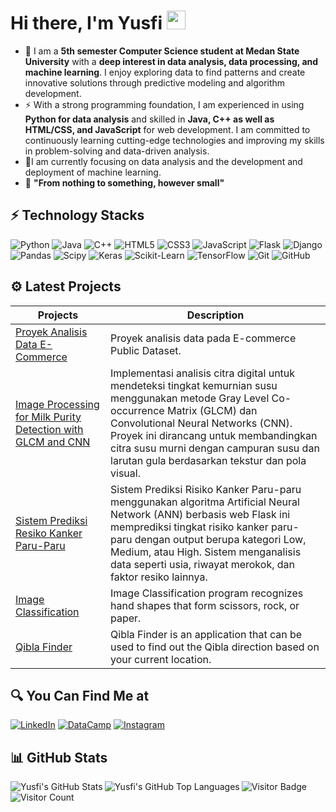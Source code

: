 # Hi there, I'm Yusfi <img src="https://github.com/TheDudeThatCode/TheDudeThatCode/blob/master/Assets/Hi.gif" width="30px">

- 👀 I am a **5th semester Computer Science student at Medan State University** with a **deep interest in data analysis, data processing, and machine learning**. I enjoy exploring data to find patterns and create innovative solutions through predictive modeling and algorithm development.
- ⚡ With a strong programming foundation, I am experienced in using **Python for data analysis** and skilled in **Java, C++ as well as HTML/CSS, and JavaScript** for web development. I am committed to continuously learning cutting-edge technologies and improving my skills in problem-solving and data-driven analysis.
- 🔭I am currently focusing on data analysis and the development and deployment of machine learning.
- 🌱 **"From nothing to something, however small"**

## ⚡ Technology Stacks

![Python](https://img.shields.io/badge/python-3670A0?style=flat-square&logo=python&logoColor=ffdd54)
![Java](https://img.shields.io/badge/java-%23ED8B00.svg?style=flat-square&logo=openjdk&logoColor=white)
![C++](https://img.shields.io/badge/c++-%2300599C.svg?style=flat-square&logo=c%2B%2B&logoColor=white)
![HTML5](https://img.shields.io/badge/html5-%23E34F26.svg?style=flat-square&logo=html5&logoColor=white)
![CSS3](https://img.shields.io/badge/css3-%231572B6.svg?style=flat-square&logo=css3&logoColor=white)
![JavaScript](https://img.shields.io/badge/javascript-%23323330.svg?style=flat-square&logo=javascript&logoColor=%23F7DF1E)
![Flask](https://img.shields.io/badge/flask-%23000.svg?style=flat-square&logo=flask&logoColor=white)
![Django](https://img.shields.io/badge/django-%23092E20.svg?style=flat-squaree&logo=django&logoColor=white)
![Pandas](https://img.shields.io/badge/-Pandas-purple?style=flat-square&logo=Pandas)
![Scipy](https://img.shields.io/badge/SciPy-%230C55A5.svg?style=flat-square&logo=scipy&logoColor=%white)
![Keras](https://img.shields.io/badge/-Keras-red?style=flat-square&logo=Keras)
![Scikit-Learn](https://img.shields.io/badge/scikit--learn-%23F7931E.svg?style=flat-square&logo=scikit-learn&logoColor=white)
![TensorFlow](https://img.shields.io/badge/TensorFlow-%23FF6F00.svg?style=flat-square&logo=TensorFlow&logoColor=white)
![Git](https://img.shields.io/badge/-Git-black?style=flat-square&logo=git)
![GitHub](https://img.shields.io/badge/-GitHub-181717?style=flat-square&logo=github)

## ⚙ Latest Projects

| Projects                                                                                                                                                  | Description                                                                                                                                                                                                                                                                                                         |
| --------------------------------------------------------------------------------------------------------------------------------------------------------- | ------------------------------------------------------------------------------------------------------------------------------------------------------------------------------------------------------------------------------------------------------------------------------------------------------------------- |
| [Proyek Analisis Data E-Commerce](https://github.com/Ysfii-Dev/Proyek-Analisis-Data-E-Commerce)                                                           | Proyek analisis data pada E-commerce Public Dataset.                                                                                                                                                                                                                                                                |
| [Image Processing for Milk Purity Detection with GLCM and CNN](https://github.com/Ysfii-Dev/Image-Processing-for-Milk-Purity-Detection-with-GLCM-and-CNN) | Implementasi analisis citra digital untuk mendeteksi tingkat kemurnian susu menggunakan metode Gray Level Co-occurrence Matrix (GLCM) dan Convolutional Neural Networks (CNN). Proyek ini dirancang untuk membandingkan citra susu murni dengan campuran susu dan larutan gula berdasarkan tekstur dan pola visual. |
| [Sistem Prediksi Resiko Kanker Paru-Paru](https://github.com/Ysfii-Dev/Sistem-Prediksi-Resiko-Kanker-ParuParu)                                            | Sistem Prediksi Risiko Kanker Paru-paru menggunakan algoritma Artificial Neural Network (ANN) berbasis web Flask ini memprediksi tingkat risiko kanker paru-paru dengan output berupa kategori Low, Medium, atau High. Sistem menganalisis data seperti usia, riwayat merokok, dan faktor resiko lainnya.           |
| [Image Classification](https://github.com/Ysfii-Dev/Image-Classification)                                                                                 | Image Classification program recognizes hand shapes that form scissors, rock, or paper.                                                                                                                                                                                                                             |
| [Qibla Finder](https://github.com/Ysfii-Dev/qibla-finder)                                                                                                 | Qibla Finder is an application that can be used to find out the Qibla direction based on your current location.                                                                                                                                                                                                     |

## 🔍 You Can Find Me at

<p>
  <a href="https://www.linkedin.com/in/yusfisyawali/" target="_blank"><img alt="LinkedIn" src="https://img.shields.io/badge/linkedin-%230077B5.svg?&style=for-the-badge&logo=linkedin&logoColor=white" /></a>  
  <a href="https://www.datacamp.com/portfolio/yusfisyawali" target="_blank"><img alt="DataCamp" src="https://img.shields.io/badge/Datacamp-05192D?style=for-the-badge&logo=datacamp&logoColor=03E860" /></a>  
  <a href="https://www.instagram.com/syawali_ysf_/" target="_blank"><img alt="Instagram" src="https://img.shields.io/badge/instagram-%23E4405F.svg?&style=for-the-badge&logo=instagram&logoColor=white" /></a>  
</p>

## 📊 GitHub Stats

<img align="left" alt="Yusfi's GitHub Stats" src="https://github-readme-stats.vercel.app/api?username=Ysfii-Dev&show_icons=true&theme=calm" />
<img align="left" alt="Yusfi's GitHub Top Languages" src="https://github-readme-stats.vercel.app/api/top-langs/?username=Ysfii-Dev&show_icons=true&theme=calm" />

![Visitor Badge](https://visitor-badge.laobi.icu/badge?page_id=Ysfii-Dev.Ysfii-Dev)
![Visitor Count](https://profile-counter.glitch.me/{Ysfii-Dev}/count.svg)
